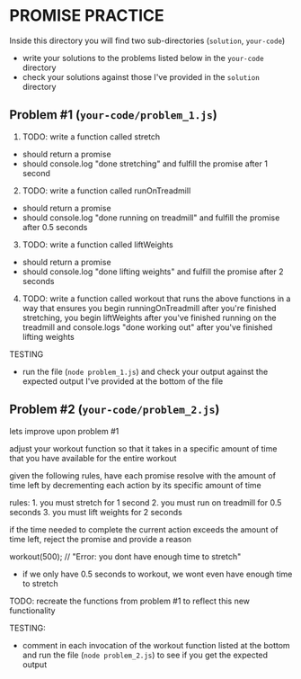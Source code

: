 # PROMISE PRACTICE

Inside this directory you will find two sub-directories (`solution`, `your-code`)
- write your solutions to the problems listed below in the `your-code` directory
- check your solutions against those I've provided in the `solution` directory


## Problem #1 (`your-code/problem_1.js`)

1. TODO: write a function called stretch
- should return a promise
- should console.log "done stretching" and fulfill the promise after 1 second


2. TODO: write a function called runOnTreadmill
- should return a promise
- should console.log "done running on treadmill" and fulfill the promise 
after 0.5 seconds


3. TODO: write a function called liftWeights
- should return a promise
- should console.log "done lifting weights" and fulfill the promise 
after 2 seconds


4. TODO: write a function called workout that runs the above functions in a way
that ensures you begin runningOnTreadmill after you're finished stretching,
you begin liftWeights after you've finished running on the treadmill
and console.logs "done working out" after you've finished lifting weights


TESTING
- run the file (`node problem_1.js`) and check your output against the expected
output I've provided at the bottom of the file





## Problem #2 (`your-code/problem_2.js`)

lets improve upon problem #1 

adjust your workout function so that it takes in a specific amount of time
that you have available for the entire workout

given the following rules, have each promise resolve with the amount of time
left by decrementing each action by its specific amount of time

rules:
	1. you must stretch for 1 second
	2. you must run on treadmill for 0.5 seconds
	3. you must lift weights for 2 seconds

if the time needed to complete the current action exceeds the amount of time
left, reject the promise and provide a reason

workout(500); // "Error: you dont have enough time to stretch"
- if we only have 0.5 seconds to workout, we wont even have enough time to stretch

TODO: recreate the functions from problem #1 to reflect this new
functionality 


TESTING: 
- comment in each invocation of the workout function listed at the bottom
and run the file (`node problem_2.js`) to see if you get the expected output